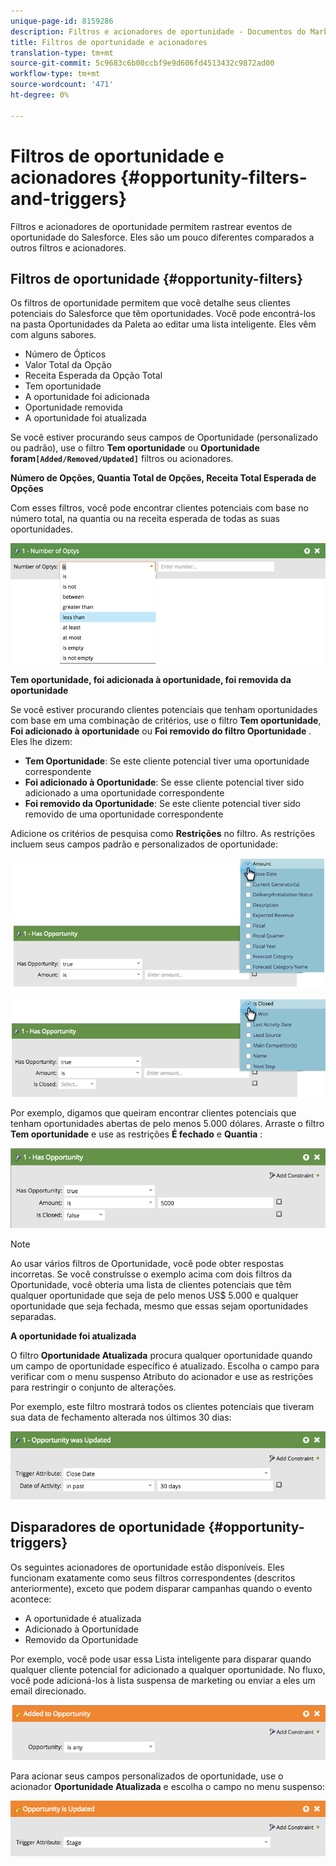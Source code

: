 ```yaml
---
unique-page-id: 8159286
description: Filtros e acionadores de oportunidade - Documentos do Marketing - Documentação do produto
title: Filtros de oportunidade e acionadores
translation-type: tm+mt
source-git-commit: 5c9683c6b00ccbf9e9d606fd4513432c9872ad00
workflow-type: tm+mt
source-wordcount: '471'
ht-degree: 0%

---
```



# Filtros de oportunidade e acionadores {#opportunity-filters-and-triggers}

Filtros e acionadores de oportunidade permitem rastrear eventos de oportunidade do Salesforce. Eles são um pouco diferentes comparados a outros filtros e acionadores.

## Filtros de oportunidade {#opportunity-filters}

Os filtros de oportunidade permitem que você detalhe seus clientes potenciais do Salesforce que têm oportunidades. Você pode encontrá-los na pasta Oportunidades da Paleta ao editar uma lista inteligente. Eles vêm com alguns sabores.

* Número de Ópticos
* Valor Total da Opção
* Receita Esperada da Opção Total
* Tem oportunidade
* A oportunidade foi adicionada
* Oportunidade removida
* A oportunidade foi atualizada

Se você estiver procurando seus campos de Oportunidade (personalizado ou padrão), use o filtro **Tem oportunidade** ou **Oportunidade foram`[Added/Removed/Updated]`** filtros ou acionadores.

**Número de Opções, Quantia Total de Opções, Receita Total Esperada de Opções**

Com esses filtros, você pode encontrar clientes potenciais com base no número total, na quantia ou na receita esperada de todas as suas oportunidades.

![](assets/image2015-6-11-12-3a29-3a34.png)

**Tem oportunidade, foi adicionada à oportunidade, foi removida da oportunidade**

Se você estiver procurando clientes potenciais que tenham oportunidades com base em uma combinação de critérios, use o filtro **Tem oportunidade**, **Foi adicionado à oportunidade** ou **Foi removido do filtro Oportunidade** . Eles lhe dizem:

* **Tem Oportunidade**: Se este cliente potencial tiver uma oportunidade correspondente
* **Foi adicionado à Oportunidade**: Se esse cliente potencial tiver sido adicionado a uma oportunidade correspondente
* **Foi removido da Oportunidade**: Se este cliente potencial tiver sido removido de uma oportunidade correspondente

Adicione os critérios de pesquisa como **Restrições** no filtro. As restrições incluem seus campos padrão e personalizados de oportunidade:

![](assets/image2015-6-11-12-3a31-3a0.png)

![](assets/image2015-6-11-12-3a31-3a46.png)

Por exemplo, digamos que queiram encontrar clientes potenciais que tenham oportunidades abertas de pelo menos 5.000 dólares. Arraste o filtro **Tem oportunidade** e use as restrições **É fechado** e **Quantia** :

![](assets/image2015-6-11-12-3a32-3a0.png)

>[!NOTE]
>
>Ao usar vários filtros de Oportunidade, você pode obter respostas incorretas. Se você construísse o exemplo acima com dois filtros da Oportunidade, você obteria uma lista de clientes potenciais que têm qualquer oportunidade que seja de pelo menos US$ 5.000 e qualquer oportunidade que seja fechada, mesmo que essas sejam oportunidades separadas.

**A oportunidade foi atualizada**

O filtro **Oportunidade Atualizada** procura qualquer oportunidade quando um campo de oportunidade específico é atualizado. Escolha o campo para verificar com o menu suspenso Atributo do acionador e use as restrições para restringir o conjunto de alterações.

Por exemplo, este filtro mostrará todos os clientes potenciais que tiveram sua data de fechamento alterada nos últimos 30 dias:

![](assets/image2015-6-11-12-3a33-3a7.png)

## Disparadores de oportunidade {#opportunity-triggers}

Os seguintes acionadores de oportunidade estão disponíveis. Eles funcionam exatamente como seus filtros correspondentes (descritos anteriormente), exceto que podem disparar campanhas quando o evento acontece:

* A oportunidade é atualizada
* Adicionado à Oportunidade
* Removido da Oportunidade

Por exemplo, você pode usar essa Lista inteligente para disparar quando qualquer cliente potencial for adicionado a qualquer oportunidade. No fluxo, você pode adicioná-los à lista suspensa de marketing ou enviar a eles um email direcionado.

![](assets/image2015-6-11-12-3a33-3a48.png)

Para acionar seus campos personalizados de oportunidade, use o acionador **Oportunidade Atualizada** e escolha o campo no menu suspenso:

![](assets/image2015-6-11-12-3a33-3a34.png)

